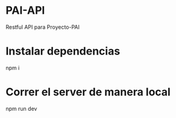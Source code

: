 # PAI-API
Restful API para Proyecto-PAI

# Instalar dependencias
npm i

# Correr el server de manera local
npm run dev
